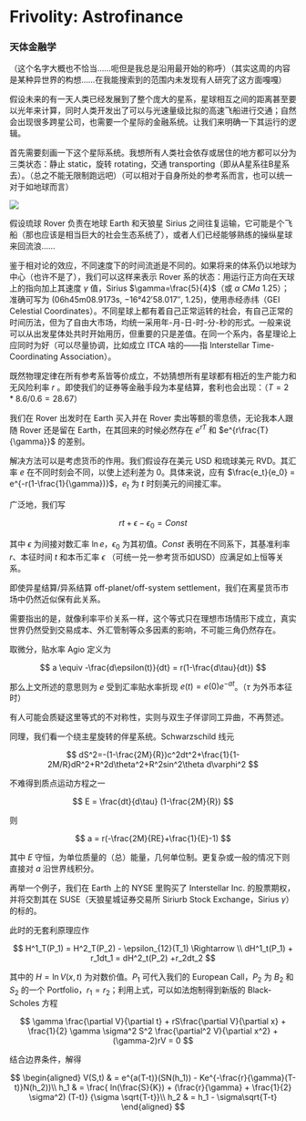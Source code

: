 # Frivolity: Astrofinance

### 天体金融学

（这个名字大概也不恰当……呃但是我总是沿用最开始的称呼）（其实这周的内容是某种异世界的构想……在我能搜索到的范围内未发现有人研究了这方面嘎嘎）

假设未来的有一天人类已经发展到了整个庞大的星系，星球相互之间的距离甚至要以光年来计算，同时人类开发出了可以与光速量级比拟的高速飞船进行交通；自然会出现很多跨星公司，也需要一个星际的金融系统。让我们来明确一下其运行的逻辑。

首先需要刻画一下这个星际系统。我想所有人类社会依存或居住的地方都可以分为三类状态：静止 static，旋转 rotating，交通 transporting（即从A星系往B星系去）。（总之不能无限制跑远吧）（可以相对于自身所处的参考系而言，也可以统一对于如地球而言）

![](./graph/24.1.19.jpg)

假设琉球 Rover 负责在地球 Earth 和天狼星 Sirius 之间往复运输，它可能是个飞船（那也应该是相当巨大的社会生态系统了），或者人们已经能够熟练的操纵星球来回流浪……

鉴于相对论的效应，不同速度下的时间流逝是不同的。如果将来的体系仍以地球为中心（也许不是了），我们可以这样来表示 Rover 系的状态：用运行正方向在天球上的指向加上其速度 $\gamma$ 值，Sirius $\gamma=\frac{5}{4}$（或 $\alpha\ CMa\ 1.25$）；准确可写为 (06h45m08.9173s, −16°42′58.017″, 1.25)，使用赤经赤纬（GEI Celestial Coordinates）。不同星球上都有着自己正常运转的社会，有自己正常的时间历法，但为了自由大市场，均统一采用年-月-日-时-分-秒的形式。一般来说可以从出发星体处共时开始用历，但重要的只是差值。在同一个系内，各星理论上应同时为好（可以尽量协调，比如成立 ITCA 啥的——指 Interstellar Time-Coordinating Association）。

既然物理定律在所有参考系皆等价成立，不妨猜想所有星球都有相近的生产能力和无风险利率 $r$ 。即使我们的证券等金融手段为本星结算，套利也会出现：（$T = 2*8.6/0.6 = 28.67$）

我们在 Rover 出发时在 Earth 买入并在 Rover 卖出等额的零息债，无论我本人跟随 Rover 还是留在 Earth，在其回来的时候必然存在 $e^{rT}$ 和 $e^{r\frac{T}{\gamma}}$ 的差别。

解决方法可以是考虑货币的作用。我们假设存在美元 USD 和琉球美元 RVD。其汇率 $e$ 在不同时刻会不同，以使上述利差为 0。具体来说，应有 $\frac{e_t}{e_0} = e^{-r(1-\frac{1}{\gamma})}$，$e_t$ 为 $t$ 时刻美元的间接汇率。

广泛地，我们写

$$
rt + \epsilon -\epsilon_0 = Const
$$

其中 $\epsilon$ 为间接对数汇率 $\ln e$，$\epsilon_0$ 为其初值。$Const$ 表明在不同系下，其基准利率 $r$、本征时间 $t$ 和本币汇率 $\epsilon$ （可统一兑一参考货币如USD）应满足如上恒等关系。

即使异星结算/异系结算 off-planet/off-system settlement，我们在离星货币市场中仍然近似保有此关系。

需要指出的是，就像利率平价关系一样，这个等式只在理想市场情形下成立，真实世界仍然受到交易成本、外汇管制等众多因素的影响，不可能三角仍然存在。

取微分，贴水率 Agio 定义为

$$
a \equiv -\frac{d\epsilon(t)}{dt} = r(1-\frac{d\tau}{dt})
$$

那么上文所述的意思则为 $e$ 受到汇率贴水率折现 $e(t) = e(0) e^{-at}$。（$\tau$ 为外币本征时）

有人可能会质疑这里等式的不对称性，实则与双生子佯谬同工异曲，不再赘述。

同理，我们看一个绕主星旋转的伴星系统。Schwarzschild 线元

$$
dS^2=-(1-\frac{2M}{R})c^2dt^2+\frac{1}{1-2M/R}dR^2+R^2d\theta^2+R^2sin^2\theta d\varphi^2
$$

不难得到质点运动方程之一

$$
E = \frac{dt}{d\tau} (1-\frac{2M}{R})
$$

则

$$
a = r(-\frac{2M}{RE}+\frac{1}{E}-1)
$$

其中 $E$ 守恒，为单位质量的（总）能量，几何单位制。更复杂或一般的情况下则直接对 $a$ 沿世界线积分。

再举一个例子，我们在 Earth 上的 NYSE 里购买了 Interstellar Inc. 的股票期权，并将交割其在 SUSE（天狼星城证券交易所 Siriurb Stock Exchange，Sirius $\gamma$）的标的。

此时的无套利原理应作

$$
H^1_T(P_1) =  H^2_T(P_2) - \epsilon_{12}(T_1) \Rightarrow \\
dH^1_t(P_1) + r_1dt_1 = dH^2_t(P_2) +r_2dt_2
$$

其中的 $H = \ln V(x,t)$ 为对数价值。$P_1$ 可代入我们的 European Call，$P_2$ 为 $B_2$  和 $S_2$ 的一个 Portfolio，$r_1=r_2$；利用上式，可以如法炮制得到新版的 Black-Scholes 方程

$$
\gamma \frac{\partial V}{\partial t} + rS\frac{\partial V}{\partial x} + \frac{1}{2} \gamma \sigma^2 S^2 \frac{\partial^2 V}{\partial x^2} +(\gamma-2)rV = 0
$$

结合边界条件，解得

$$
\begin{aligned}
V(S,t) & = e^{a(T-t)}(SN(h_1)) - Ke^{-\frac{r}{\gamma}(T-t)}N(h_2))\\
h_1 & = \frac{ ln(\frac{S}{K}) + (\frac{r}{\gamma} + \frac{1}{2} \sigma^2) (T-t)} {\sigma \sqrt{T-t}}\\
h_2 & = h_1 - \sigma\sqrt{T-t}
\end{aligned}
$$

